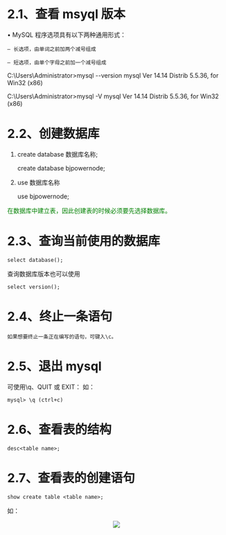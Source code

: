 # 2.1、查看 msyql 版本

• MySQL 程序选项具有以下两种通用形式：

    – 长选项，由单词之前加两个减号组成

    – 短选项，由单个字母之前加一个减号组成

C:\Users\Administrator>mysql --version
mysql Ver 14.14 Distrib 5.5.36, for Win32 (x86)

C:\Users\Administrator>mysql -V
mysql Ver 14.14 Distrib 5.5.36, for Win32 (x86)

# 2.2、创建数据库

1. create database 数据库名称;

    create database bjpowernode;

2. use 数据库名称

    use bjpowernode;

<font color="green">在数据库中建立表，因此创建表的时候必须要先选择数据库。</font>

# 2.3、查询当前使用的数据库

    select database();

查询数据库版本也可以使用

    select version();

# 2.4、终止一条语句

    如果想要终止一条正在编写的语句，可键入\c。

# 2.5、退出 mysql

可使用\q、QUIT 或 EXIT：
如：

    mysql> \q (ctrl+c)

# 2.6、查看表的结构

    desc<table name>;

# 2.7、查看表的创建语句

    show create table <table name>;
如：

<div align="center"><img src="https://cdn.jsdelivr.net/gh/lcekold/blogimage@main/database/2.png"></div>

